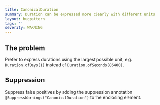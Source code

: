 ```yaml
---
title: CanonicalDuration
summary: Duration can be expressed more clearly with different units
layout: bugpattern
tags: ''
severity: WARNING
---
```


<!--
*** AUTO-GENERATED, DO NOT MODIFY ***
To make changes, edit the @BugPattern annotation or the explanation in docs/bugpattern.
-->

## The problem
Prefer to express durations using the largest possible unit, e.g.
`Duration.ofDays(1)` instead of `Duration.ofSeconds(86400)`.

## Suppression
Suppress false positives by adding the suppression annotation `@SuppressWarnings("CanonicalDuration")` to the enclosing element.
